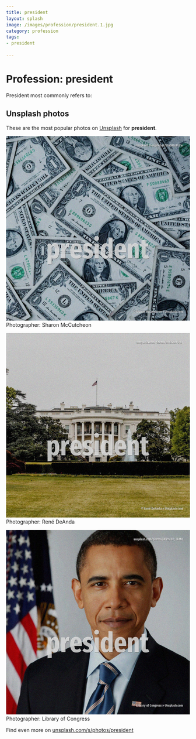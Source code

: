 ```yaml
---
title: president
layout: splash
image: /images/profession/president.1.jpg
category: profession
tags:
- president

---
```

# Profession: president

President most commonly refers to:

 
## Unsplash photos
These are the most popular photos on [Unsplash](https://unsplash.com) for **president**.
 
![president](/images/profession/president.1.jpg)
Photographer:  Sharon McCutcheon
 
![president](/images/profession/president.2.jpg)
Photographer:  René DeAnda
 
![president](/images/profession/president.3.jpg)
Photographer:  Library of Congress
 
Find even more on [unsplash.com/s/photos/president](https://unsplash.com/s/photos/president)
 
